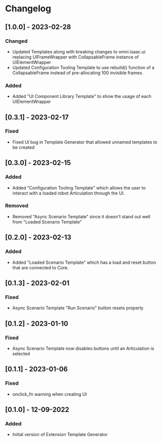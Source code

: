 # Changelog

## [1.0.0] - 2023-02-28
### Changed
- Updated Templates along with breaking changes to omni.isaac.ui replacing UIFrameWrapper with CollapsableFrame instance of UIElementWrapper
- Updated Configuration Tooling Template to use rebuild() function of a CollapsableFrame instead of pre-allocating 100 invisible frames.

### Added
- Added "UI Component Library Template" to show the usage of each UIElementWrapper

## [0.3.1] - 2023-02-17
### Fixed
- Fixed UI bug in Template Generator that allowed unnamed templates to be created

## [0.3.0] - 2023-02-15
### Added
- Added "Configuration Tooling Template" which allows the user to interact with a loaded robot Articulation through the UI.

### Removed
- Removed "Async Scenario Template" since it doesn't stand out well from "Loaded Scenario Template"

## [0.2.0] - 2023-02-13
### Added
- Added "Loaded Scenario Template" which has a load and reset button that are connected to Core.

## [0.1.3] - 2023-02-01
### Fixed
- Async Scenario Template "Run Scenario" button resets properly

## [0.1.2] - 2023-01-10
### Fixed
- Async Scenario Template now disables buttons until an Articulation is selected

## [0.1.1] - 2023-01-06
### Fixed
- onclick_fn warning when creating UI

## [0.1.0] - 12-09-2022

### Added

- Initial version of Extension Template Generator
